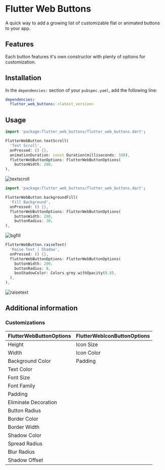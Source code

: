 <!-- 
This README describes the package. If you publish this package to pub.dev,
this README's contents appear on the landing page for your package.

For information about how to write a good package README, see the guide for
[writing package pages](https://dart.dev/guides/libraries/writing-package-pages). 

For general information about developing packages, see the Dart guide for
[creating packages](https://dart.dev/guides/libraries/create-library-packages)
and the Flutter guide for
[developing packages and plugins](https://flutter.dev/developing-packages). 
-->

# Flutter Web Buttons

A quick way to add a growing list of customizable flat or animated buttons to your app.

## Features

Each button features it's own constructor with plenty of options for customization.


## Installation

In the `dependencies:` section of your `pubspec.yaml`, add the following line:

```yaml
dependencies:
  flutter_web_buttons: <latest_version>
```

## Usage

```dart
import 'package:flutter_web_buttons/flutter_web_buttons.dart';

FlutterWebButton.textScroll(
  'Text Scroll',
  onPressed: () {},
  animationDuration: const Duration(milliseconds: 500),
  flutterWebButtonOptions: FlutterWebButtonOptions(
    buttonWidth: 200,
),

```
![textscroll](https://user-images.githubusercontent.com/60490869/153996197-e9ba2c17-32b5-4e21-9a3b-c18fcbf2cd31.gif)

```dart
import 'package:flutter_web_buttons/flutter_web_buttons.dart';

FlutterWebButton.backgroundFill(
  'Fill Background',
  onPressed: () {},
  flutterWebButtonOptions: FlutterWebButtonOptions(
    buttonWidth: 200,
    buttonRadius: 30,
),

```
![bgfill](https://user-images.githubusercontent.com/60490869/153997598-35c970c8-2832-4afb-b3bb-aabd33e67b93.gif)


```dart
FlutterWebButton.raiseText(
  'Raise Text | Shadow',
  onPressed: () {},
  flutterWebButtonOptions: FlutterWebButtonOptions(
    buttonWidth: 200,
    buttonRadius: 8,
    boxShadowColor: Colors.grey.withOpacity(0.8),
  ),
),

```

![raisetext](https://user-images.githubusercontent.com/60490869/154002057-41390fa9-1feb-4afc-8489-16ca2b38eea9.gif)


## Additional information

### Customizations

| FlutterWebButtonOptions | FlutterWebIconButtonOptions |
| --- | --- |
| Height | Icon Size |
| Width | Icon Color |
| Background Color | Padding |
| Text Color |  |
| Font Size |  |
| Font Family |  |
| Padding |  |
| Eliminate Decoration |  |
| Button Radius |  |
| Border Color |  |
| Border Width |  |
| Shadow Color |  |
| Spread Radius |  |
| Blur Radius |  |
| Shadow Offset |  |

